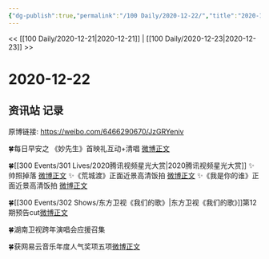```yaml
---
{"dg-publish":true,"permalink":"/100 Daily/2020-12-22/","title":"2020-12-22","created":"2023-04-08T18:07:24.461+08:00","updated":"2023-04-08T18:07:49.550+08:00"}
---
```



<< [[100 Daily/2020-12-21\|2020-12-21]] | [[100 Daily/2020-12-23\|2020-12-23]] >>

# 2020-12-22

## 资讯站 记录

原博链接: https://weibo.com/6466290670/JzGRYeniv

🍀每日早安之
《妙先生》首映礼互动+清唱 [微博正文](https://weibo.com/6466290670/JzBcJ40rh)

🍀[[300 Events/301 Lives/2020腾讯视频星光大赏\|2020腾讯视频星光大赏]]
✨帅照掉落 [微博正文](https://weibo.com/6466290670/JzCSEDgCk)
✨《荒城渡》正面近景高清饭拍 [微博正文](https://weibo.com/6466290670/JzE942lQI)
✨《我是你的谁》正面近景高清饭拍 [微博正文](https://weibo.com/6466290670/JzFtsvf8A)

🍀[[300 Events/302 Shows/东方卫视《我们的歌》\|东方卫视《我们的歌》]]第12期预告cut[微博正文](https://m.weibo.cn/6466290670/4585078804714835)

🍀湖南卫视跨年演唱会应援召集 [](https://weibo.com/6466290670/JzDVCbLjr)

🍀获网易云音乐年度人气奖项五项[微博正文](https://weibo.com/6466290670/JzCWaq21Z)
